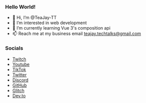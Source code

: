 ### Hello World!
- 👋 Hi, I’m @TeaJay-TT
- 👀 I’m interested in web development
- 🌱 I’m currently learning Vue 3's composition api
- 📫 Reach me at my business email teajay.techtalks@gmail.com

### Socials
- [Twitch](https://www.twitch.tv/teajay_tt) 
- [Youtube](https://www.youtube.com/channel/UC_J8jKeNPqTswdMptMSu1QQ/about)
- [TikTok](https://www.tiktok.com/@teajay_tt) 
- [Twitter](https://twitter.com/TeaJay_TT) 
- [Discord](https://discord.gg/B8RuykZmr3) 
- [GitHub](https://github.com/TeaJay-TT) 
- [Glitch](https://glitch.com/@TeaJay_TT)
- [Dev.to](https://dev.to/teajay_tt)

<!---
TeaJay-TT/TeaJay-TT is a ✨ special ✨ repository because its `README.md` (this file) appears on your GitHub profile.
You can click the Preview link to take a look at your changes.
--->
